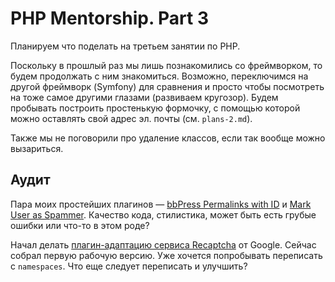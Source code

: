 # PHP Mentorship. Part 3

Планируем что поделать на третьем занятии по PHP.

Поскольку в прошлый раз мы лишь познакомились со фреймворком, то будем продолжать с ним знакомиться. Возможно, переключимся на другой фреймворк (Symfony) для сравнения и просто чтобы посмотреть на тоже самое другими глазами (развиваем кругозор). Будем пробывать построить простенькую формочку, с помощью которой можно оставлять свой адрес эл. почты (см. `plans-2.md`).

Также мы не поговорили про удаление классов, если так вообще можно вызариться.

## Аудит

Пара моих простейших плагинов — [bbPress Permalinks with ID](https://github.com/korobochkin/bbpress-permalinks-with-id/blob/master/plugin/plugin.php) и [Mark User as Spammer](https://github.com/korobochkin/mark-user-as-spammer/blob/master/plugin/plugin.php). Качество кода, стилистика, может быть есть грубые ошибки или что-то в этом роде?

Начал делать [плагин-адаптацию сервиса Recaptcha](https://github.com/korobochkin/reCAPTCHA-Lightweight-Adaptation/tree/master/plugin) от Google. Сейчас собрал первую рабочую версию. Уже хочется попробывать переписать с `namespaces`. Что еще следует переписать и улучшить?
